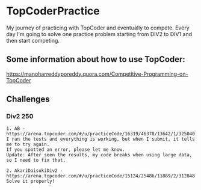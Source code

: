 # TopCoderPractice
My journey of practicing with TopCoder and eventually to compete.
Every day I'm going to solve one practice problem starting from DIV2 to DIV1 and then start competing.

## Some information about how to use TopCoder:
https://manoharreddyporeddy.quora.com/Competitive-Programming-on-TopCoder


## Challenges


### Div2 250
	1. AB - https://arena.topcoder.com/#/u/practiceCode/16319/46378/13642/1/325040
	I ran the tests and everything is working, but when I submit, it tells me to try again.
	If you spotted an error, please let me know.
	Update: After seen the results, my code breaks when using large data, so I need to fix that. 
	
	2. AkariDaisukiDiv2 - https://arena.topcoder.com/#/u/practiceCode/15124/25486/11889/2/312848
	Solve it properly!
